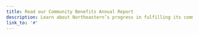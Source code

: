 ```yaml
---
title: Read our Community Benefits Annual Report
description: Learn about Northeastern’s progress in fulfilling its commitment to support Boston neighborhoods and community initiatives.
link_to: '#'
---
```

